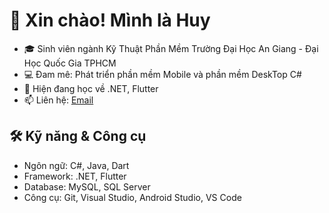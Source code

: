 # 👋 Xin chào! Mình là Huy
- 🎓 Sinh viên ngành Kỹ Thuật Phần Mềm Trường Đại Học An Giang - Đại Học Quốc Gia TPHCM
- 💻 Đam mê: Phát triển phần mềm Mobile và phần mềm DeskTop C#
- 🌱 Hiện đang học về .NET, Flutter
- 📫 Liên hệ: [Email](mailto:phathuy2004h@gmail.com)

## 🛠 Kỹ năng & Công cụ
- Ngôn ngữ: C#, Java, Dart
- Framework: .NET, Flutter
- Database: MySQL, SQL Server
- Công cụ: Git, Visual Studio, Android Studio, VS Code


